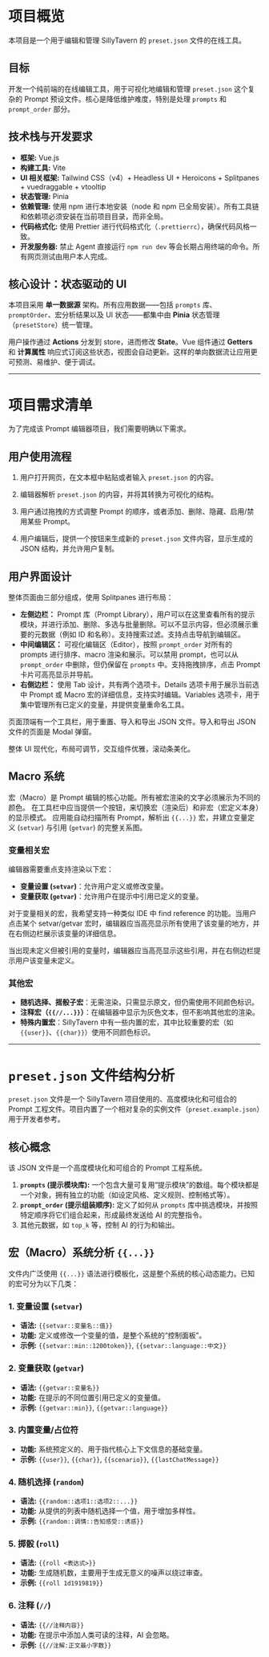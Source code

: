 # 项目概览

本项目是一个用于编辑和管理 SillyTavern 的 `preset.json` 文件的在线工具。

## 目标

开发一个纯前端的在线编辑工具，用于可视化地编辑和管理 `preset.json` 这个复杂的 Prompt 预设文件。核心是降低维护难度，特别是处理 `prompts` 和 `prompt_order` 部分。

## 技术栈与开发要求

- **框架:** Vue.js
- **构建工具:** Vite
- **UI 相关框架:** Tailwind CSS（v4）+ Headless UI + Heroicons + Splitpanes + vuedraggable + vtooltip
- **状态管理:** Pinia
- **依赖管理:** 使用 npm 进行本地安装（node 和 npm 已全局安装）。所有工具链和依赖项必须安装在当前项目目录，而非全局。
- **代码格式化:** 使用 Prettier 进行代码格式化（`.prettierrc`），确保代码风格一致。
- **开发服务器:** 禁止 Agent 直接运行 `npm run dev` 等会长期占用终端的命令。所有网页测试由用户本人完成。

## 核心设计：状态驱动的 UI

本项目采用 **单一数据源** 架构。所有应用数据——包括 `prompts` 库、`promptOrder`、宏分析结果以及 UI 状态——都集中由 **Pinia** 状态管理（`presetStore`）统一管理。

用户操作通过 **Actions** 分发到 store，进而修改 **State**。Vue 组件通过 **Getters** 和 **计算属性** 响应式订阅这些状态，视图会自动更新。这样的单向数据流让应用更可预测、易维护、便于调试。

---

# 项目需求清单

为了完成该 Prompt 编辑器项目，我们需要明确以下需求。

## 用户使用流程

1. 用户打开网页，在文本框中粘贴或者输入 `preset.json` 的内容。

2. 编辑器解析 `preset.json` 的内容，并将其转换为可视化的结构。

3. 用户通过拖拽的方式调整 Prompt 的顺序，或者添加、删除、隐藏、启用/禁用某些 Prompt。

4. 用户编辑后，提供一个按钮来生成新的 `preset.json` 文件内容，显示生成的 JSON 结构，并允许用户复制。

## 用户界面设计

整体页面由三部分组成，使用 Splitpanes 进行布局：

- **左侧边栏：** Prompt 库（Prompt Library），用户可以在这里查看所有的提示模块，并进行添加、删除、多选与批量删除。可以不显示内容，但必须展示重要的元数据（例如 ID 和名称）。支持搜索过滤。支持点击导航到编辑区。
- **中间编辑区：** 可视化编辑区（Editor），按照 `prompt_order` 对所有的 prompts 进行排序、macro 渲染和展示。可以禁用 prompt，也可以从 `prompt_order` 中删除，但仍保留在 `prompts` 中。支持拖拽排序，点击 Prompt 卡片可高亮显示并导航。
- **右侧边栏：** 使用 Tab 设计，共有两个选项卡。Details 选项卡用于展示当前选中 Prompt 或 Macro 宏的详细信息，支持实时编辑。Variables 选项卡，用于集中管理所有已定义的变量，并提供变量重命名工具。

页面顶端有一个工具栏，用于重置、导入和导出 JSON 文件。导入和导出 JSON 文件的页面是 Modal 弹窗。

整体 UI 现代化，布局可调节，交互组件优雅，滚动条美化。

## Macro 系统

宏（Macro）是 Prompt 编辑的核心功能。所有被宏渲染的文字必须展示为不同的颜色。
在工具栏中应当提供一个按钮，来切换宏（渲染后）和非宏（宏定义本身）的显示模式。
应用能自动扫描所有 Prompt，解析出 `{{...}}` 宏，并建立变量定义 (`setvar`) 与引用 (`getvar`) 的完整关系图。

### 变量相关宏

编辑器需要重点支持渲染以下宏：

- **变量设置 (`setvar`)**：允许用户定义或修改变量。
- **变量获取 (`getvar`)**：允许用户在提示中引用已定义的变量。

对于变量相关的宏，我希望支持一种类似 IDE 中 find reference 的功能。当用户点击某个 setvar/getvar 宏时，编辑器应当高亮显示所有使用了该变量的地方，并在右侧边栏展示该变量的详细信息。

当出现未定义但被引用的变量时，编辑器应当高亮显示这些引用，并在右侧边栏提示用户该变量未定义。

### 其他宏

- **随机选择、摇骰子宏**：无需渲染，只需显示原文，但仍需使用不同颜色标识。
- **注释宏（`{{//...}}`）**：在编辑器中显示为灰色文本，但不影响其他宏的渲染。
- **特殊内置宏**：SillyTavern 中有一些内置的宏，其中比较重要的宏（如 `{{user}}`、`{{char}}`）使用不同颜色标识。

---

# `preset.json` 文件结构分析

`preset.json` 文件是一个 SillyTavern 项目使用的、高度模块化和可组合的 Prompt 工程文件。项目内置了一个相对复杂的实例文件（`preset.example.json`）用于开发者参考。

## 核心概念

该 JSON 文件是一个高度模块化和可组合的 Prompt 工程系统。

1.  **`prompts` (提示模块库):** 一个包含大量可复用“提示模块”的数组。每个模块都是一个对象，拥有独立的功能（如设定风格、定义规则、控制格式等）。
2.  **`prompt_order` (提示组装顺序):** 定义了如何从 `prompts` 库中挑选模块，并按照特定顺序将它们组合起来，形成最终发送给 AI 的完整指令。
3.  其他元数据，如 `top_k` 等，控制 AI 的行为和输出。

## 宏（Macro）系统分析 `{{...}}`

文件内广泛使用 `{{...}}` 语法进行模板化，这是整个系统的核心动态能力。已知的宏可分为以下几类：

### 1. 变量设置 (`setvar`)

- **语法:** `{{setvar::变量名::值}}`
- **功能:** 定义或修改一个变量的值，是整个系统的“控制面板”。
- **示例:** `{{setvar::min::1200token}}`, `{{setvar::language::中文}}`

### 2. 变量获取 (`getvar`)

- **语法:** `{{getvar::变量名}}`
- **功能:** 在提示的不同位置引用已定义的变量值。
- **示例:** `{{getvar::min}}`, `{{getvar::language}}`

### 3. 内置变量/占位符

- **功能:** 系统预定义的、用于指代核心上下文信息的基础变量。
- **示例:** `{{user}}`, `{{char}}`, `{{scenario}}`, `{{lastChatMessage}}`

### 4. 随机选择 (`random`)

- **语法:** `{{random::选项1::选项2::...}}`
- **功能:** 从提供的列表中随机选择一个值，用于增加多样性。
- **示例:** `{{random::调情::告知感受::诱惑}}`

### 5. 掷骰 (`roll`)

- **语法:** `{{roll <表达式>}}`
- **功能:** 生成随机数，主要用于生成无意义的噪声以绕过审查。
- **示例:** `{{roll 1d1919819}}`

### 6. 注释 (`//`)

- **语法:** `{{//注释内容}}`
- **功能:** 在提示中添加人类可读的注释，AI 会忽略。
- **示例:** `{{//注解:正文最小字数}}`
